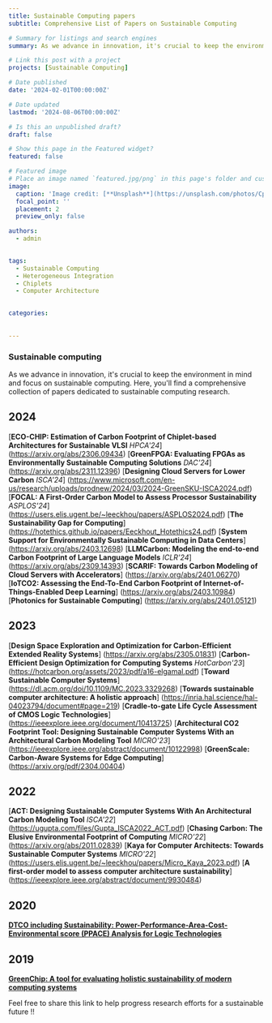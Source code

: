 ```yaml
---
title: Sustainable Computing papers
subtitle: Comprehensive List of Papers on Sustainable Computing

# Summary for listings and search engines
summary: As we advance in innovation, it's crucial to keep the environment in mind and focus on sustainable computing. Here, you'll find a comprehensive collection of papers dedicated to sustainable computing research. 

# Link this post with a project
projects: [Sustainable Computing]

# Date published
date: '2024-02-01T00:00:00Z'

# Date updated
lastmod: '2024-08-06T00:00:00Z'

# Is this an unpublished draft?
draft: false

# Show this page in the Featured widget?
featured: false

# Featured image
# Place an image named `featured.jpg/png` in this page's folder and customize its options here.
image:
  caption: 'Image credit: [**Unsplash**](https://unsplash.com/photos/CpkOjOcXdUY)'
  focal_point: ''
  placement: 2
  preview_only: false

authors:
  - admin
  

tags:
  - Sustainable Computing 
  - Heterogeneous Integration 
  - Chiplets 
  - Computer Architecture
  

categories:
  
  
---
```



### Sustainable computing 
As we advance in innovation, it's crucial to keep the environment in mind and focus on sustainable computing. Here, you'll find a comprehensive collection of papers dedicated to sustainable computing research.

## 2024

[**ECO-CHIP: Estimation of Carbon Footprint of Chiplet-based Architectures for Sustainable VLSI** _HPCA'24_] (https://arxiv.org/abs/2306.09434)
[**GreenFPGA: Evaluating FPGAs as Environmentally Sustainable Computing Solutions** _DAC'24_] (https://arxiv.org/abs/2311.12396)
[**Designing Cloud Servers for Lower Carbon** _ISCA'24_]  (https://www.microsoft.com/en-us/research/uploads/prodnew/2024/03/2024-GreenSKU-ISCA2024.pdf)
[**FOCAL: A First-Order Carbon Model to Assess Processor Sustainability** _ASPLOS'24_] (https://users.elis.ugent.be/~leeckhou/papers/ASPLOS2024.pdf)
[**The Sustainability Gap for Computing**] (https://hotethics.github.io/papers/Eeckhout_Hotethics24.pdf)
[**System Support for Environmentally Sustainable Computing in Data Centers**] (https://arxiv.org/abs/2403.12698)
[**LLMCarbon: Modeling the end-to-end Carbon Footprint of Large Language Models** _ICLR'24_] (https://arxiv.org/abs/2309.14393)
[**SCARIF: Towards Carbon Modeling of Cloud Servers with Accelerators**] (https://arxiv.org/abs/2401.06270)
[**IoTCO2: Assessing the End-To-End Carbon Footprint of Internet-of-Things-Enabled Deep Learning**] (https://arxiv.org/abs/2403.10984)
[**Photonics for Sustainable Computing**] (https://arxiv.org/abs/2401.05121)


## 2023

[**Design Space Exploration and Optimization for Carbon-Efficient Extended Reality Systems**] (https://arxiv.org/abs/2305.01831)
[**Carbon-Efficient Design Optimization for Computing Systems** _HotCarbon'23_] (https://hotcarbon.org/assets/2023/pdf/a16-elgamal.pdf)
[**Toward Sustainable Computer Systems**] (https://dl.acm.org/doi/10.1109/MC.2023.3329268)
[**Towards sustainable computer architecture: A holistic approach**] (https://inria.hal.science/hal-04023794/document#page=219)
[**Cradle-to-gate Life Cycle Assessment of CMOS Logic Technologies**] (https://ieeexplore.ieee.org/document/10413725)
[**Architectural CO2 Footprint Tool: Designing Sustainable Computer Systems With an Architectural Carbon Modeling Tool** _MICRO'23_] (https://ieeexplore.ieee.org/abstract/document/10122998)
[**GreenScale: Carbon-Aware Systems for Edge Computing**] (https://arxiv.org/pdf/2304.00404)

## 2022


[**ACT: Designing Sustainable Computer Systems With An Architectural Carbon Modeling Tool** _ISCA'22_] (https://ugupta.com/files/Gupta_ISCA2022_ACT.pdf)
[**Chasing Carbon: The Elusive Environmental Footprint of Computing** _MICRO'22_] (https://arxiv.org/abs/2011.02839)
[**Kaya for Computer Architects: Towards Sustainable Computer Systems** _MICRO'22_] (https://users.elis.ugent.be/~leeckhou/papers/Micro_Kaya_2023.pdf)
[**A first-order model to assess computer architecture sustainability**] (https://ieeexplore.ieee.org/abstract/document/9930484)

## 2020 

[**DTCO including Sustainability: Power-Performance-Area-Cost-Environmental score (PPACE) Analysis for Logic Technologies**](https://ieeexplore.ieee.org/document/9372004)

## 2019

[**GreenChip: A tool for evaluating holistic sustainability of modern computing systems**](https://doi.org/10.1016/j.suscom.2017.10.001)



Feel free to share this link to help progress research efforts for a sustainable future !! 
